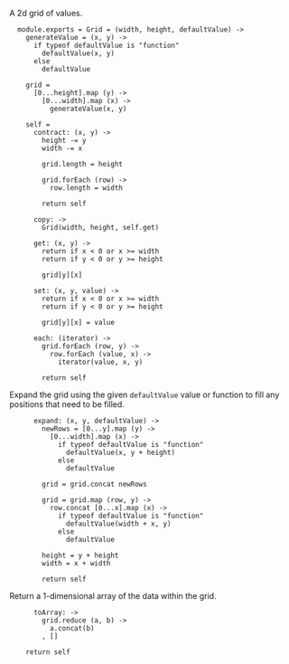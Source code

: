 A 2d grid of values.

      module.exports = Grid = (width, height, defaultValue) ->
        generateValue = (x, y) ->
          if typeof defaultValue is "function"
            defaultValue(x, y)
          else
            defaultValue

        grid =
          [0...height].map (y) ->
            [0...width].map (x) ->
              generateValue(x, y)

        self =
          contract: (x, y) ->
            height -= y
            width -= x

            grid.length = height

            grid.forEach (row) ->
              row.length = width

            return self

          copy: ->
            Grid(width, height, self.get)

          get: (x, y) ->
            return if x < 0 or x >= width
            return if y < 0 or y >= height

            grid[y][x]

          set: (x, y, value) ->
            return if x < 0 or x >= width
            return if y < 0 or y >= height

            grid[y][x] = value

          each: (iterator) ->
            grid.forEach (row, y) ->
              row.forEach (value, x) ->
                iterator(value, x, y)

            return self

Expand the grid using the given `defaultValue` value or function to fill any
positions that need to be filled.

          expand: (x, y, defaultValue) ->
            newRows = [0...y].map (y) ->
              [0...width].map (x) ->
                if typeof defaultValue is "function"
                  defaultValue(x, y + height)
                else
                  defaultValue

            grid = grid.concat newRows

            grid = grid.map (row, y) ->
              row.concat [0...x].map (x) ->
                if typeof defaultValue is "function"
                  defaultValue(width + x, y)
                else
                  defaultValue

            height = y + height
            width = x + width

            return self

Return a 1-dimensional array of the data within the grid.

          toArray: ->
            grid.reduce (a, b) ->
              a.concat(b)
            , []

        return self
